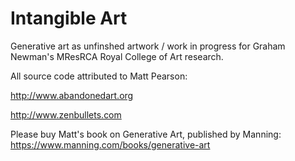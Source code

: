 # Intangible Art
Generative art as unfinshed artwork / work in progress for Graham Newman's MResRCA Royal College of Art research.

All source code attributed to Matt Pearson:

http://www.abandonedart.org

http://www.zenbullets.com

Please buy Matt's book on Generative Art, published by Manning:
https://www.manning.com/books/generative-art
